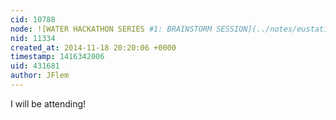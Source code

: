 ```yaml
---
cid: 10788
node: ![WATER HACKATHON SERIES #1: BRAINSTORM SESSION](../notes/eustatic/11-11-2014/water-hackathon-series-1-brainstorm-session)
nid: 11334
created_at: 2014-11-18 20:20:06 +0000
timestamp: 1416342006
uid: 431681
author: JFlem
---
```


I will be attending!